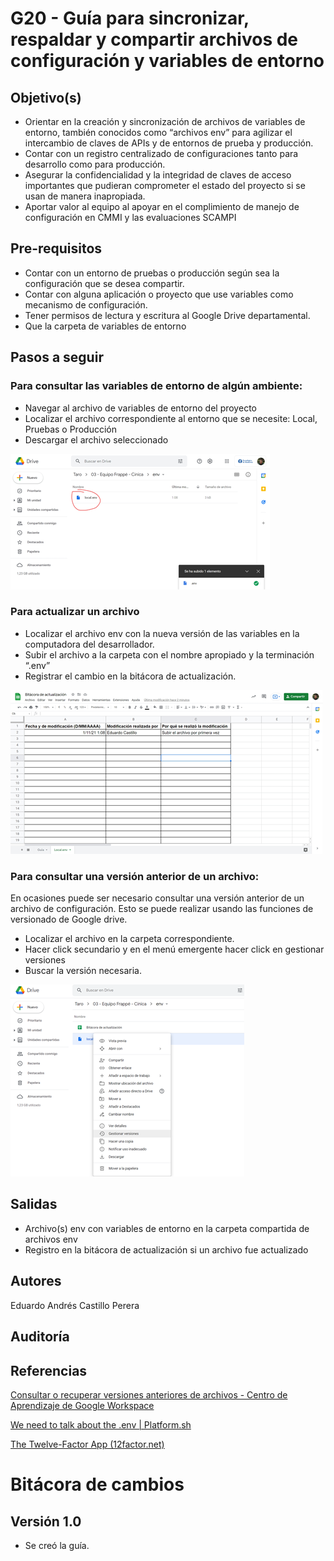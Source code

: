 # G20 - Guía para sincronizar, respaldar y compartir archivos de configuración y variables de entorno

## Objetivo(s)

* Orientar en la creación y sincronización de archivos de variables de entorno, también conocidos como “archivos env” para agilizar el intercambio de claves de APIs y de entornos de prueba y producción.
* Contar con un registro centralizado de configuraciones tanto para desarrollo como para producción.
* Asegurar la confidencialidad y la integridad de claves de acceso importantes que pudieran comprometer el estado del proyecto si se usan de manera inapropiada.
* Aportar valor al equipo al apoyar en el complimiento de manejo de configuración en CMMI y las evaluaciones SCAMPI

## Pre-requisitos

* Contar con un entorno de pruebas o producción según sea la configuración que se desea compartir.
* Contar con alguna aplicación o proyecto que use variables como mecanismo de configuración.
* Tener permisos de lectura y escritura al Google Drive departamental.
* Que la carpeta de variables de entorno 

## Pasos a seguir

### Para consultar las variables de entorno de algún ambiente:
* Navegar al archivo de variables de entorno del proyecto
* Localizar el archivo correspondiente al entorno que se necesite: Local, Pruebas o Producción
* Descargar el archivo seleccionado

![image](/static/img/guias/G20/Imagen1.png)

### Para actualizar un archivo
* Localizar el archivo env con la nueva versión de las variables en la computadora del desarrollador.
* Subir el archivo a la carpeta con el nombre apropiado y la terminación “.env”
* Registrar el cambio en la bitácora de actualización.

![image](/static/img/guias/G20/Imagen2.png)


### Para consultar una versión anterior de un archivo:
En ocasiones puede ser necesario consultar una versión anterior de un archivo de configuración. Esto se puede realizar usando las funciones de versionado de Google drive.
* Localizar el archivo en la carpeta correspondiente.
* Hacer click secundario y en el menú emergente hacer click en gestionar versiones
* Buscar la versión necesaria.


![image](/static/img/guias/G20/Imagen3.png)

## Salidas
* Archivo(s) env con variables de entorno en la carpeta compartida de archivos env
* Registro en la bitácora de actualización si un archivo fue actualizado

## Autores
Eduardo Andrés Castillo Perera

## Auditoría

## Referencias

[Consultar o recuperar versiones anteriores de archivos - Centro de Aprendizaje de Google Workspace](https://support.google.com/a/users/answer/9308971?hl=es)

[We need to talk about the .env | Platform.sh](https://platform.sh/blog/2021/we-need-to-talk-about-the-env/)

[The Twelve-Factor App (12factor.net)](https://12factor.net/config)


# Bitácora de cambios

## Versión 1.0
  - Se creó la guía.
